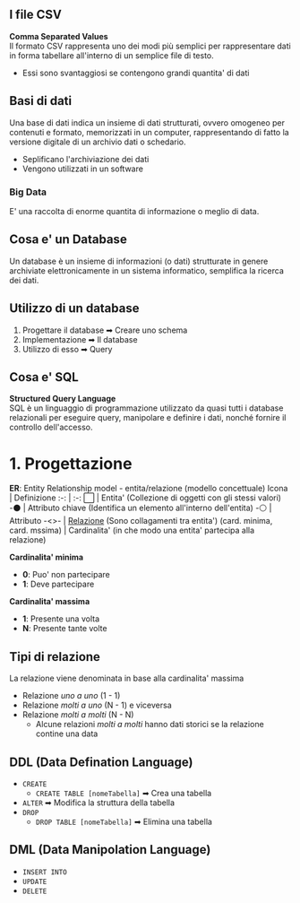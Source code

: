 ## I file CSV
**Comma Separated Values**<br>
Il formato CSV rappresenta uno dei modi più semplici per rappresentare dati in forma tabellare all'interno di un semplice file di testo.
- Essi sono svantaggiosi se contengono grandi quantita' di dati


## Basi di dati
Una base di dati indica un insieme di dati strutturati, ovvero omogeneo per contenuti e formato, memorizzati in un computer, rappresentando di fatto la versione digitale di un archivio dati o schedario.
- Seplificano l'archiviazione dei dati
- Vengono utilizzati in un software

### Big Data
E' una raccolta di enorme quantita di informazione o meglio di data.

## Cosa e' un Database
Un database è un insieme di informazioni (o dati) strutturate in genere archiviate elettronicamente in un sistema informatico, semplifica la ricerca dei dati.

## Utilizzo di un database
1. Progettare il database ➡ Creare uno schema
2. Implementazione ➡ Il database
3. Utilizzo di esso ➡ Query

## Cosa e' SQL
**Structured Query Language**<br>
SQL è un linguaggio di programmazione utilizzato da quasi tutti i database relazionali per eseguire query, manipolare e definire i dati, nonché fornire il controllo dell'accesso.

# 1. Progettazione
**ER**: Entity Relationship model - entita/relazione (modello concettuale)
Icona | Definizione
:-: | :-:
⬜ | Entita' (Collezione di oggetti con gli stessi valori)
-⚫ | Attributo chiave (Identifica un elemento all'interno dell'entita)
-⚪ | Attributo
-<>- | [Relazione](#Tipi-di-relazione) (Sono collagamenti tra entita')
(card. minima, card. mssima) | Cardinalita' (in che modo una entita' partecipa alla relazione)

**Cardinalita' minima**
- **0**: Puo' non partecipare
- **1**: Deve partecipare

**Cardinalita' massima**
- **1**: Presente una volta
- **N**: Presente tante volte

## Tipi di relazione
La relazione viene denominata in base alla cardinalita' massima
- Relazione *uno a uno* (1 - 1)
- Relazione *molti a uno* (N - 1) e viceversa
- Relazione *molti a molti* (N - N) 
  - Alcune relazioni *molti a molti* hanno dati storici se la relazione contine una data

## DDL (Data Defination Language)
- `CREATE`
  - `CREATE TABLE [nomeTabella]` ➡ Crea una tabella
- `ALTER` ➡ Modifica la struttura della tabella
- `DROP` 
  - `DROP TABLE [nomeTabella]` ➡ Elimina una tabella

## DML (Data Manipolation Language)
- `INSERT INTO`
- `UPDATE`
- `DELETE`
